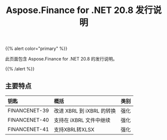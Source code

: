 ﻿---
title: Aspose.Finance for .NET 20.8 发行说明
type: docs
weight: 70
url: /zh/net/aspose-finance-for-net-20-8-release-notes/
---
{{% alert color="primary" %}}

此页面包含 Aspose.Finance for .NET 20.8 的发行说明。

{{% /alert %}}

## 主要特点

|**钥匙**|**概括**|**类别**|
|:- |:- |:- |
|FINANCENET-39|改进 XBRL 到 iXBRL 的转换|强化|
|FINANCENET-40|支持在 iXBRL 文件中继续|强化|
|FINANCENET-41|支持XBRL转XLSX|强化|
